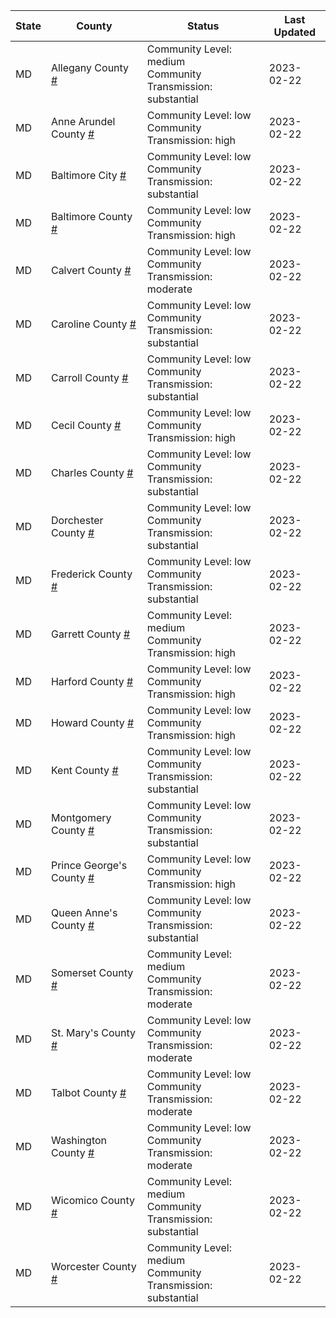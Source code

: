 State | County | Status | Last Updated
--- | --- | --- | --- 
MD | Allegany County <a href="#allegany_county">#</a> | <a name="allegany_county"></a>Community Level: medium<br/>Community Transmission: substantial | 2023-02-22
MD | Anne Arundel County <a href="#anne_arundel_county">#</a> | <a name="anne_arundel_county"></a>Community Level: low<br/>Community Transmission: high | 2023-02-22
MD | Baltimore City <a href="#baltimore_city">#</a> | <a name="baltimore_city"></a>Community Level: low<br/>Community Transmission: substantial | 2023-02-22
MD | Baltimore County <a href="#baltimore_county">#</a> | <a name="baltimore_county"></a>Community Level: low<br/>Community Transmission: high | 2023-02-22
MD | Calvert County <a href="#calvert_county">#</a> | <a name="calvert_county"></a>Community Level: low<br/>Community Transmission: moderate | 2023-02-22
MD | Caroline County <a href="#caroline_county">#</a> | <a name="caroline_county"></a>Community Level: low<br/>Community Transmission: substantial | 2023-02-22
MD | Carroll County <a href="#carroll_county">#</a> | <a name="carroll_county"></a>Community Level: low<br/>Community Transmission: substantial | 2023-02-22
MD | Cecil County <a href="#cecil_county">#</a> | <a name="cecil_county"></a>Community Level: low<br/>Community Transmission: high | 2023-02-22
MD | Charles County <a href="#charles_county">#</a> | <a name="charles_county"></a>Community Level: low<br/>Community Transmission: substantial | 2023-02-22
MD | Dorchester County <a href="#dorchester_county">#</a> | <a name="dorchester_county"></a>Community Level: low<br/>Community Transmission: substantial | 2023-02-22
MD | Frederick County <a href="#frederick_county">#</a> | <a name="frederick_county"></a>Community Level: low<br/>Community Transmission: substantial | 2023-02-22
MD | Garrett County <a href="#garrett_county">#</a> | <a name="garrett_county"></a>Community Level: medium<br/>Community Transmission: high | 2023-02-22
MD | Harford County <a href="#harford_county">#</a> | <a name="harford_county"></a>Community Level: low<br/>Community Transmission: high | 2023-02-22
MD | Howard County <a href="#howard_county">#</a> | <a name="howard_county"></a>Community Level: low<br/>Community Transmission: high | 2023-02-22
MD | Kent County <a href="#kent_county">#</a> | <a name="kent_county"></a>Community Level: low<br/>Community Transmission: substantial | 2023-02-22
MD | Montgomery County <a href="#montgomery_county">#</a> | <a name="montgomery_county"></a>Community Level: low<br/>Community Transmission: substantial | 2023-02-22
MD | Prince George's County <a href="#prince_george's_county">#</a> | <a name="prince_george's_county"></a>Community Level: low<br/>Community Transmission: high | 2023-02-22
MD | Queen Anne's County <a href="#queen_anne's_county">#</a> | <a name="queen_anne's_county"></a>Community Level: low<br/>Community Transmission: substantial | 2023-02-22
MD | Somerset County <a href="#somerset_county">#</a> | <a name="somerset_county"></a>Community Level: medium<br/>Community Transmission: moderate | 2023-02-22
MD | St. Mary's County <a href="#st._mary's_county">#</a> | <a name="st._mary's_county"></a>Community Level: low<br/>Community Transmission: moderate | 2023-02-22
MD | Talbot County <a href="#talbot_county">#</a> | <a name="talbot_county"></a>Community Level: low<br/>Community Transmission: moderate | 2023-02-22
MD | Washington County <a href="#washington_county">#</a> | <a name="washington_county"></a>Community Level: low<br/>Community Transmission: moderate | 2023-02-22
MD | Wicomico County <a href="#wicomico_county">#</a> | <a name="wicomico_county"></a>Community Level: medium<br/>Community Transmission: substantial | 2023-02-22
MD | Worcester County <a href="#worcester_county">#</a> | <a name="worcester_county"></a>Community Level: medium<br/>Community Transmission: substantial | 2023-02-22
